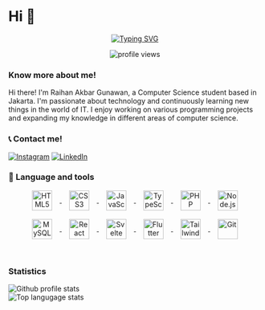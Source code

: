 # Hi 👋

<div align="center">

[![Typing SVG](https://readme-typing-svg.demolab.com?font=Fira+Code&pause=1000&color=0CDAF7&center=true&vCenter=true&width=435&lines=Computer+Science+Student)](https://git.io/typing-svg)

<img src="https://komarev.com/ghpvc/?username=samaele13&label=Profile%20views&color=0e75b6&style=flat" alt="profile views" />
</div>

### Know more about me!

<p>
Hi there! I'm Raihan Akbar Gunawan, a Computer Science student based in Jakarta. I'm passionate about technology and continuously learning new things in the world of IT. I enjoy working on various programming projects and expanding my knowledge in different areas of computer science.
</p>

### 📞 Contact me!

[![Instagram](https://img.shields.io/badge/Instagram-purple?style=flat-square&logo=instagram&logoColor=white)](https://www.instagram.com/rhankbrguw_/#)
[![LinkedIn](https://img.shields.io/badge/LinkedIn-blue?style=flat-square&logo=linkedin&logoColor=white)](https://www.linkedin.com/in/raihan-akbar-2b5820334/)

### 🧰 Language and tools

<div align="center">
  <p></p>
  <a href="https://developer.mozilla.org/en-US/docs/Web/HTML" target="_blank">
    <img align="center" alt="HTML5" width="40px" style="margin: 0 15px;" src="https://cdn.jsdelivr.net/gh/devicons/devicon/icons/html5/html5-plain.svg" />
  </a>
  <a href="https://developer.mozilla.org/en-US/docs/Web/CSS" target="_blank">
    <img align="center" alt="CSS3" width="40px" style="margin: 0 15px;" src="https://cdn.jsdelivr.net/gh/devicons/devicon/icons/css3/css3-plain.svg" />
  </a>
  <a href="https://developer.mozilla.org/en-US/docs/Web/JavaScript" target="_blank">
    <img align="center" alt="JavaScript" width="40px" style="margin: 0 15px;" src="https://cdn.jsdelivr.net/gh/devicons/devicon/icons/javascript/javascript-original.svg" />
  </a>
  <a href="https://www.typescriptlang.org/" target="_blank">
    <img align="center" alt="TypeScript" width="40px" style="margin: 0 15px;" src="https://cdn.jsdelivr.net/gh/devicons/devicon/icons/typescript/typescript-original.svg" />
  </a>
  <a href="https://www.php.net/" target="_blank">
    <img align="center" alt="PHP" width="40px" style="margin: 0 15px;" src="https://cdn.jsdelivr.net/gh/devicons/devicon/icons/php/php-original.svg" />
  </a>
  <a href="https://nodejs.org/" target="_blank">
    <img align="center" alt="Node.js" width="40px" style="margin: 0 15px;" src="https://cdn.jsdelivr.net/gh/devicons/devicon/icons/nodejs/nodejs-original.svg" />
  </a>
  <br/><br/>
  <a href="https://www.mysql.com/" target="_blank">
    <img align="center" alt="MySQL" width="40px" style="margin: 0 15px;" src="https://cdn.jsdelivr.net/gh/devicons/devicon/icons/mysql/mysql-original.svg" />
  </a>
  <a href="https://reactjs.org/" target="_blank">
    <img align="center" alt="React" width="40px" style="margin: 0 15px;" src="https://cdn.jsdelivr.net/gh/devicons/devicon/icons/react/react-original.svg" />
  </a>
  <a href="https://svelte.dev/" target="_blank">
    <img align="center" alt="Svelte" width="40px" style="margin: 0 15px;" src="https://upload.wikimedia.org/wikipedia/commons/1/1b/Svelte_Logo.svg" />
  </a>
  <a href="https://flutter.dev/" target="_blank">
    <img align="center" alt="Flutter" width="40px" style="margin: 0 15px;" src="https://cdn.jsdelivr.net/gh/devicons/devicon/icons/flutter/flutter-original.svg" />
  </a>
  <a href="https://tailwindcss.com/" target="_blank">
    <img align="center" alt="Tailwind CSS" width="40px" style="margin: 0 15px;" src="https://www.vectorlogo.zone/logos/tailwindcss/tailwindcss-icon.svg" />
  </a>
  <a href="https://git-scm.com/" target="_blank">
    <img align="center" alt="Git" width="40px" style="margin: 0 15px;" src="https://cdn.jsdelivr.net/gh/devicons/devicon/icons/git/git-original.svg" />
  </a>
  <p></p>
</div>

<br />

### Statistics

![Github profile stats](https://github-readme-stats.vercel.app/api?username=samaele13&show_icons=true&locale=en&theme=shades-of-purple)
<br />
![Top langugage stats](https://github-readme-stats.vercel.app/api/top-langs?username=samaele13&show_icons=true&locale=en&layout=compact&theme=shades-of-purple)
